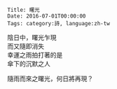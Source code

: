     Title: 曙光
    Date: 2016-07-01T00:00:00
    Tags: category:詩, language:zh-tw

陰日中，曙光乍現<br>
而又隨即消失<br>
幸運之雨拍打著的是<br>
傘下的沉默之人<br>

隨雨而來之曙光，何日將再現？

